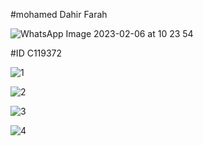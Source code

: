 #mohamed Dahir Farah

![WhatsApp Image 2023-02-06 at 10 23 54](https://user-images.githubusercontent.com/124419412/217054399-3ff37c08-d78e-4c3c-964c-d8d04728002a.jpeg)

#ID C119372

![1](https://user-images.githubusercontent.com/124419412/217045288-843c0e06-5019-425f-a058-2b9a11923b96.png)


![2](https://user-images.githubusercontent.com/124419412/217045383-aa6d79d6-57a3-479a-8a39-7f2bce051bcd.PNG)


![3](https://user-images.githubusercontent.com/124419412/217045451-e0ebad4e-542c-469b-9a93-8a6f99dec9a2.PNG)


![4](https://user-images.githubusercontent.com/124419412/217045567-340737dd-15b3-49a7-ba59-da5bd9a1619a.PNG)
